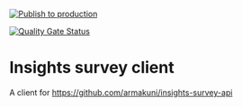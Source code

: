 [![Publish to production](https://github.com/armakuni/insights-survey-client/actions/workflows/publish-to-production.yml/badge.svg)](https://github.com/armakuni/insights-survey-client/actions/workflows/publish-to-production.yml)

[![Quality Gate Status](https://sonarcloud.io/api/project_badges/measure?project=insights-client&metric=alert_status)](https://sonarcloud.io/summary/new_code?id=insights-client)

# Insights survey client

A client for https://github.com/armakuni/insights-survey-api
